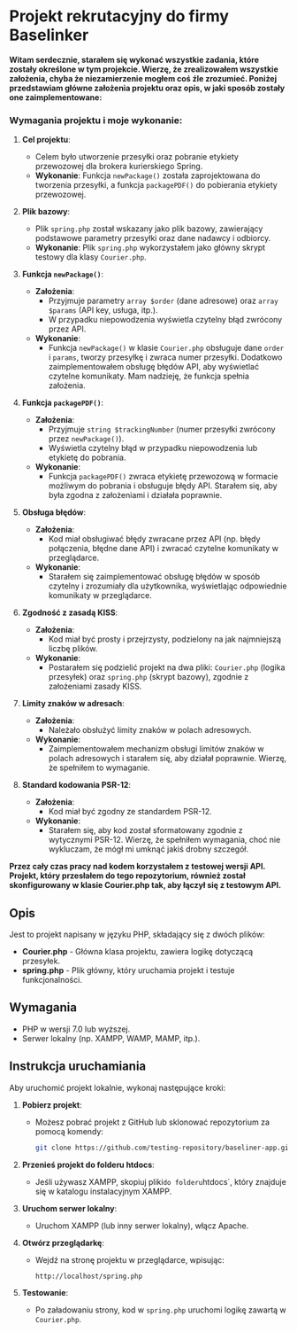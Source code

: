 # Projekt rekrutacyjny do firmy Baselinker

**Witam serdecznie, starałem się wykonać wszystkie zadania, które zostały określone w tym projekcie. Wierzę, że zrealizowałem wszystkie założenia, chyba że niezamierzenie mogłem coś źle zrozumieć. Poniżej przedstawiam główne założenia projektu oraz opis, w jaki sposób zostały one zaimplementowane:**

### Wymagania projektu i moje wykonanie:

1. **Cel projektu**:  
   - Celem było utworzenie przesyłki oraz pobranie etykiety przewozowej dla brokera kurierskiego Spring.  
   - **Wykonanie**: Funkcja `newPackage()` została zaprojektowana do tworzenia przesyłki, a funkcja `packagePDF()` do pobierania etykiety przewozowej.

2. **Plik bazowy**:  
   - Plik `spring.php` został wskazany jako plik bazowy, zawierający podstawowe parametry przesyłki oraz dane nadawcy i odbiorcy.  
   - **Wykonanie**: Plik `spring.php` wykorzystałem jako główny skrypt testowy dla klasy `Courier.php`.

3. **Funkcja `newPackage()`**:  
   - **Założenia**:  
     - Przyjmuje parametry `array $order` (dane adresowe) oraz `array $params` (API key, usługa, itp.).  
     - W przypadku niepowodzenia wyświetla czytelny błąd zwrócony przez API.  
   - **Wykonanie**:  
     - Funkcja `newPackage()` w klasie `Courier.php` obsługuje dane `order` i `params`, tworzy przesyłkę i zwraca numer przesyłki. Dodatkowo zaimplementowałem obsługę błędów API, aby wyświetlać czytelne komunikaty. Mam nadzieję, że funkcja spełnia założenia.

4. **Funkcja `packagePDF()`**:  
   - **Założenia**:  
     - Przyjmuje `string $trackingNumber` (numer przesyłki zwrócony przez `newPackage()`).  
     - Wyświetla czytelny błąd w przypadku niepowodzenia lub etykietę do pobrania.  
   - **Wykonanie**:  
     - Funkcja `packagePDF()` zwraca etykietę przewozową w formacie możliwym do pobrania i obsługuje błędy API. Starałem się, aby była zgodna z założeniami i działała poprawnie.

5. **Obsługa błędów**:  
   - **Założenia**:  
     - Kod miał obsługiwać błędy zwracane przez API (np. błędy połączenia, błędne dane API) i zwracać czytelne komunikaty w przeglądarce.  
   - **Wykonanie**:  
     - Starałem się zaimplementować obsługę błędów w sposób czytelny i zrozumiały dla użytkownika, wyświetlając odpowiednie komunikaty w przeglądarce.

6. **Zgodność z zasadą KISS**:  
   - **Założenia**:  
     - Kod miał być prosty i przejrzysty, podzielony na jak najmniejszą liczbę plików.  
   - **Wykonanie**:  
     - Postarałem się podzielić projekt na dwa pliki: `Courier.php` (logika przesyłek) oraz `spring.php` (skrypt bazowy), zgodnie z założeniami zasady KISS.

7. **Limity znaków w adresach**:  
   - **Założenia**:  
     - Należało obsłużyć limity znaków w polach adresowych.  
   - **Wykonanie**:  
     - Zaimplementowałem mechanizm obsługi limitów znaków w polach adresowych i starałem się, aby działał poprawnie. Wierzę, że spełniłem to wymaganie.

8. **Standard kodowania PSR-12**:  
   - **Założenia**:  
     - Kod miał być zgodny ze standardem PSR-12.  
   - **Wykonanie**:  
     - Starałem się, aby kod został sformatowany zgodnie z wytycznymi PSR-12. Wierzę, że spełniłem wymagania, choć nie wykluczam, że mógł mi umknąć jakiś drobny szczegół.
    
**Przez cały czas pracy nad kodem korzystałem z testowej wersji API. Projekt, który przesłałem do tego repozytorium, również został skonfigurowany w klasie Courier.php tak, aby łączył się z testowym API.**

## Opis

Jest to projekt napisany w języku PHP, składający się z dwóch plików:

- **Courier.php** - Główna klasa projektu, zawiera logikę dotyczącą przesyłek.
- **spring.php** - Plik główny, który uruchamia projekt i testuje funkcjonalności.

## Wymagania

- PHP w wersji 7.0 lub wyższej.
- Serwer lokalny (np. XAMPP, WAMP, MAMP, itp.).

## Instrukcja uruchamiania

Aby uruchomić projekt lokalnie, wykonaj następujące kroki:

1. **Pobierz projekt**:
   - Możesz pobrać projekt z GitHub lub sklonować repozytorium za pomocą komendy:
     ```bash
     git clone https://github.com/testing-repository/baseliner-app.git
     ```

2. **Przenieś projekt do folderu htdocs**:
   - Jeśli używasz XAMPP, skopiuj pliki` do folderu `htdocs`, który znajduje się w katalogu instalacyjnym XAMPP.

3. **Uruchom serwer lokalny**:
   - Uruchom XAMPP (lub inny serwer lokalny), włącz Apache.

4. **Otwórz przeglądarkę**:
   - Wejdź na stronę projektu w przeglądarce, wpisując:
     ```
     http://localhost/spring.php
     ```

5. **Testowanie**:
   - Po załadowaniu strony, kod w `spring.php` uruchomi logikę zawartą w `Courier.php`. 
